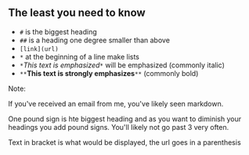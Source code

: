 ## The least you need to know

* `#` is the biggest heading
* `##` is a heading one degree smaller than above
* `[link](url)`
* `*` at the beginning of a line make lists
* `*`*This text is emphasized*`*` will be emphasized (commonly italic)
* `**`**This text is strongly emphasizes**`**` (commonly bold)

Note:

If you've received an email from me, you've likely seen markdown.

One pound sign is hte biggest heading and as you want to diminish your
headings you add pound signs. You'll likely not go past 3 very often.

Text in bracket is what would be displayed, the url goes in a
parenthesis
